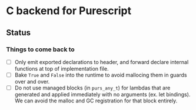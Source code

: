# C backend for Purescript

## Status

### Things to come back to

* [ ] Only emit exported declarations to header, and forward declare internal
  functions at top of implementation file.
* [ ] Bake `True` and `False` into the runtime to avoid mallocing them in guards
  over and over.
* [ ] Do not use managed blocks (in `purs_any_t`) for lambdas that are generated
  and applied immediately with no arguments (ex. let bindings). We can avoid the
  malloc and GC registration for that block entirely.
